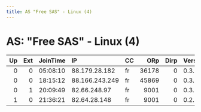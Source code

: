 ```yaml
---
title: AS "Free SAS" - Linux (4)
---
```


# AS: "Free SAS" - Linux (4)

|   Up |   Ext | JoinTime   | IP             | CC   |   ORp |   Dirp | Version   | Contact               | Nickname            |   eFamMembers |
|-----:|------:|:-----------|:---------------|:-----|------:|-------:|:----------|:----------------------|:--------------------|--------------:|
|    0 |     0 | 05:08:10   | 88.179.28.182  | fr   | 36178 |      0 | 0.3.1.9   | None                  | UbuntuCore200       |             1 |
|    0 |     0 | 18:15:12   | 88.166.243.249 | fr   | 45869 |      0 | 0.3.1.9   | None                  | UbuntuCore201       |             1 |
|    0 |     1 | 20:09:49   | 82.66.248.97   | fr   |  9001 |      0 | 0.3.1.9   | human@...             | ididntedittheconfig |             1 |
|    1 |     0 | 21:36:21   | 82.64.28.148   | fr   |  9001 |      0 | 0.2.9.14  | cyrille@legrand.cloud | 21madotmmwebdotorg  |             1 |
